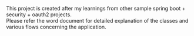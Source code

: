 This project is created after my learnings from other sample spring boot + security + oauth2 projects.  
Please refer the word document for detailed explanation of the classes and various flows concerning the application.  